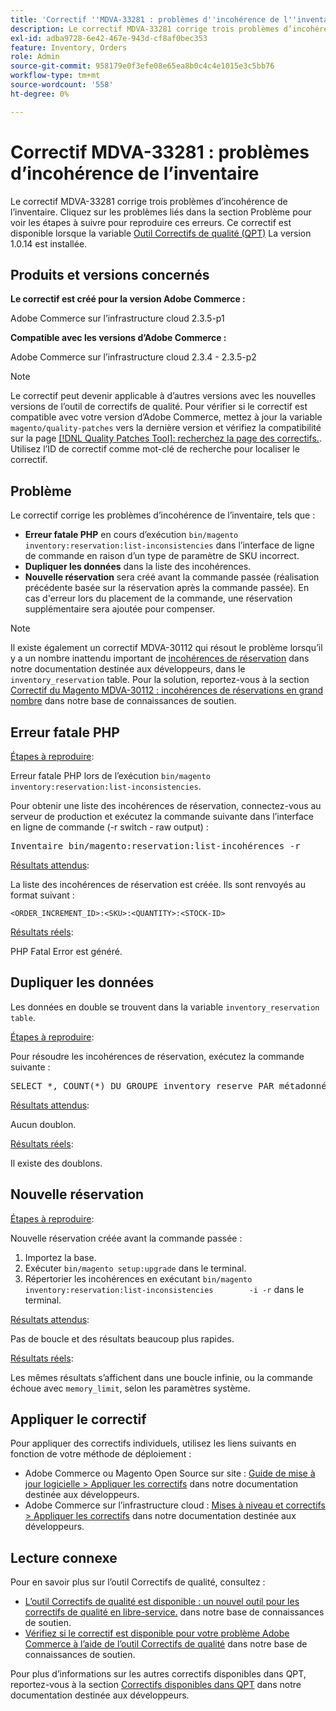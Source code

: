 ```yaml
---
title: 'Correctif ''MDVA-33281 : problèmes d''incohérence de l''inventaire'''
description: Le correctif MDVA-33281 corrige trois problèmes d’incohérence de l’inventaire. Cliquez sur les problèmes liés dans la section Problème pour voir les étapes à suivre pour reproduire ces erreurs. Ce correctif est disponible lorsque l’[outil de correctifs de qualité (QPT)](/help/announcements/adobe-commerce-announcements/magento-quality-patches-released-new-tool-to-self-serve-quality-patches.md) 1.0.14 est installé.
exl-id: adba9728-6e42-467e-943d-cf8af0bec353
feature: Inventory, Orders
role: Admin
source-git-commit: 958179e0f3efe08e65ea8b0c4c4e1015e3c5bb76
workflow-type: tm+mt
source-wordcount: '558'
ht-degree: 0%

---
```


# Correctif MDVA-33281 : problèmes d’incohérence de l’inventaire

Le correctif MDVA-33281 corrige trois problèmes d’incohérence de l’inventaire. Cliquez sur les problèmes liés dans la section Problème pour voir les étapes à suivre pour reproduire ces erreurs. Ce correctif est disponible lorsque la variable [Outil Correctifs de qualité (QPT)](/help/announcements/adobe-commerce-announcements/magento-quality-patches-released-new-tool-to-self-serve-quality-patches.md) La version 1.0.14 est installée.

## Produits et versions concernés

**Le correctif est créé pour la version Adobe Commerce :**

Adobe Commerce sur l’infrastructure cloud 2.3.5-p1

**Compatible avec les versions d’Adobe Commerce :**

Adobe Commerce sur l’infrastructure cloud 2.3.4 - 2.3.5-p2

>[!NOTE]
>
>Le correctif peut devenir applicable à d’autres versions avec les nouvelles versions de l’outil de correctifs de qualité. Pour vérifier si le correctif est compatible avec votre version d’Adobe Commerce, mettez à jour la variable `magento/quality-patches` vers la dernière version et vérifiez la compatibilité sur la page [[!DNL Quality Patches Tool]: recherchez la page des correctifs.](https://devdocs.magento.com/quality-patches/tool.html#patch-grid). Utilisez l’ID de correctif comme mot-clé de recherche pour localiser le correctif.

## Problème

Le correctif corrige les problèmes d’incohérence de l’inventaire, tels que :

* **Erreur fatale PHP** en cours d’exécution `bin/magento inventory:reservation:list-inconsistencies` dans l’interface de ligne de commande en raison d’un type de paramètre de SKU incorrect.
* **Dupliquer les données** dans la liste des incohérences.
* **Nouvelle réservation** sera créé avant la commande passée (réalisation précédente basée sur la réservation après la commande passée). En cas d&#39;erreur lors du placement de la commande, une réservation supplémentaire sera ajoutée pour compenser.

>[!NOTE]
>
>Il existe également un correctif MDVA-30112 qui résout le problème lorsqu’il y a un nombre inattendu important de [incohérences de réservation](https://devdocs.magento.com/guides/v2.4/inventory/inventory-cli-reference.html#what-causes-reservation-inconsistencies) dans notre documentation destinée aux développeurs, dans le `inventory_reservation` table. Pour la solution, reportez-vous à la section [Correctif du Magento MDVA-30112 : incohérences de réservations en grand nombre](/help/support-tools/patches-available-in-qpt-tool/v1-0-8/mdva-30112-magento-patch-large-number-reservation-inconsistencies.md) dans notre base de connaissances de soutien.

## Erreur fatale PHP

<u>Étapes à reproduire</u>:

Erreur fatale PHP lors de l’exécution `bin/magento inventory:reservation:list-inconsistencies`.

Pour obtenir une liste des incohérences de réservation, connectez-vous au serveur de production et exécutez la commande suivante dans l’interface en ligne de commande (-r switch - raw output) :

<pre>Inventaire bin/magento:reservation:list-incohérences -r</pre>

<u>Résultats attendus</u>:

La liste des incohérences de réservation est créée. Ils sont renvoyés au format suivant :

```plaintext
<ORDER_INCREMENT_ID>:<SKU>:<QUANTITY>:<STOCK-ID>
```

<u>Résultats réels</u>:

PHP Fatal Error est généré.

## Dupliquer les données

Les données en double se trouvent dans la variable `inventory_reservation table`.

<u>Étapes à reproduire</u>:

Pour résoudre les incohérences de réservation, exécutez la commande suivante :

<pre>SELECT *, COUNT(*) DU GROUPE inventory_reserve PAR métadonnées, SKU, quantité HAVAVAVAVANT COUNT(*) &gt; 1</pre>

<u>Résultats attendus</u>:

Aucun doublon.

<u>Résultats réels</u>:

Il existe des doublons.

## Nouvelle réservation

<u>Étapes à reproduire</u>:

Nouvelle réservation créée avant la commande passée :

1. Importez la base.
1. Exécuter `bin/magento setup:upgrade` dans le terminal.
1. Répertorier les incohérences en exécutant `bin/magento inventory:reservation:list-inconsistencies        -i -r` dans le terminal.

<u>Résultats attendus</u>:

Pas de boucle et des résultats beaucoup plus rapides.

<u>Résultats réels</u>:

Les mêmes résultats s’affichent dans une boucle infinie, ou la commande échoue avec `memory_limit`, selon les paramètres système.

## Appliquer le correctif

Pour appliquer des correctifs individuels, utilisez les liens suivants en fonction de votre méthode de déploiement :

* Adobe Commerce ou Magento Open Source sur site : [Guide de mise à jour logicielle > Appliquer les correctifs](https://devdocs.magento.com/guides/v2.4/comp-mgr/patching/mqp.html) dans notre documentation destinée aux développeurs.
* Adobe Commerce sur l’infrastructure cloud : [Mises à niveau et correctifs > Appliquer les correctifs](https://devdocs.magento.com/cloud/project/project-patch.html) dans notre documentation destinée aux développeurs.

## Lecture connexe

Pour en savoir plus sur l’outil Correctifs de qualité, consultez :

* [L’outil Correctifs de qualité est disponible : un nouvel outil pour les correctifs de qualité en libre-service.](/help/announcements/adobe-commerce-announcements/magento-quality-patches-released-new-tool-to-self-serve-quality-patches.md) dans notre base de connaissances de soutien.
* [Vérifiez si le correctif est disponible pour votre problème Adobe Commerce à l’aide de l’outil Correctifs de qualité](/help/support-tools/patches-available-in-qpt-tool/check-patch-for-magento-issue-with-magento-quality-patches.md) dans notre base de connaissances de soutien.

Pour plus d’informations sur les autres correctifs disponibles dans QPT, reportez-vous à la section [Correctifs disponibles dans QPT](https://devdocs.magento.com/quality-patches/tool.html#patch-grid) dans notre documentation destinée aux développeurs.
